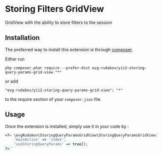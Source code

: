 Storing Filters GridView
========================
GridView with the ability to store filters to the session

Installation
------------

The preferred way to install this extension is through [composer](http://getcomposer.org/download/).

Either run

```
php composer.phar require --prefer-dist evg-rudakov/yii2-storing-query-params-grid-view "*"
```

or add

```
"evg-rudakov/yii2-storing-query-params-grid-view": "*"
```

to the require section of your `composer.json` file.


Usage
-----

Once the extension is installed, simply use it in your code by  :

```php
<?= \evgRudakov\StoringQueryParamsGridView\StoringQueryParamsGridView::widget([
    'mainAction' => 'index', 
    'useStoringQueryParams' => true]); 
?>```